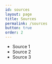 ```yaml
---
id: sources
layout: page
title: Sources
permalink: /sources
button: true
order: 2
---
```


* Source 1
* Source 2
* Source 3
